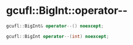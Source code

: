# gcufl::BigInt::operator--
```cpp
gcufl::BigInt& operator--() noexcept;

gcufl::BigInt operator--(int) noexcept;
```
